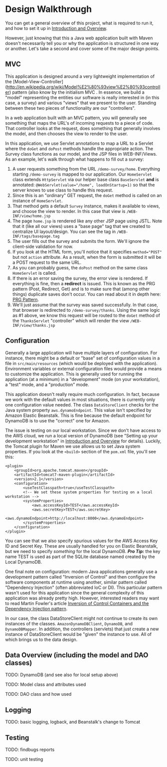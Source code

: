 Design Walkthrough
==================

You can get a general overview of this project, what is required to run it,
and how to set it up in
[Introduction and Overview](index.html).

However, just knowing that this a Java web application built with Maven doesn't
necessarily tell you or why the application is structured in one way or another.
Let's take a second and cover some of the major design points.

MVC
---

This application is designed around a very lightweight implementation of the
[Model-View-Controller] (http://en.wikipedia.org/wiki/Model%E2%80%93view%E2%80%93controller)
pattern (also know by the initialism MVC . In essence, we build a "model"
representing the entities our software is really interested in (in this case,
a survey) and various "views" that we present to the user. Standing between
these two pieces of functionality are our "controllers".

In a web application built with an MVC pattern, you will generally see something
that maps the URL's of incoming requests to a piece of code. That controller
looks at the request, does something that generally involves the model, and then
chooses the view to render to the user.

In this application, we use Servlet annotations to map a URL to a Servlet where
the `doGet` and `doPost` methods handle the appropriate action. The Survey
class functions as our model, and the JSP files in WEB-INF/Views. As an example,
let's walk through what happens to fill out a survey:

 1. A user requests something from the URL `/demo-survey/home`. Everything
    starting `/demo-survey` is mapped to our application. Our `HomeServlet`
    class extends `HttpServlet` via our helper base class `BaseServlet`
    **and** is annotated: `@WebServlet(value="/home", loadOnStartup=1)`
    so that the server knows to use class to handle this request.
 2. Since this is an "ordinary" GET request, the `doGet` method is called on
    an instance of `HomeServlet`.
 3. That method gets a default `Survey` instance, makes it available to views,
    and choose the view to render. In this case that view is `/WEB-INF/view/home.jsp`
 4. The page `home.jsp` is rendered like any other JSP page using JSTL. Note
    that it (like all our views) uses a "base page" tag that we created to
    centralize UI layout/design. You can see the tag in `/WEB-INF/tags/basepage.tag`
 5. The user fills out the survey and submits the form. We'll ignore the
    client-side validation for now.
 6. If you look at the HTML form, you'll notice that it specifies `method="POST"`
    but not `action` attribute. As a result, when the form is submitted it will
    be a POST request to the same URL.
 7. As you can probably guess, the `doPost` method on the same class
    `HomeServlet` is called.
 8. If there is an error saving the survey, the error view is rendered. If
    everything is fine, then a **redirect** is issued. This is known as the
    PRG pattern (Post, Redirect, Get) and is to make sure that (among other
    things) duplicate saves don't occur. You can read about it in depth here:
    [PRG Pattern](http://en.wikipedia.org/wiki/Post/Redirect/Get).
 9. We'll just assume that the survey was saved successfully. In that case, that
    browser is redirected to `/demo-survey/thanks`. Using the same logic as
    \#1 above, we know this request will be routed to the `doGet` method of
    the `ThanksServlet` "controller" which will render the view `/WEB-INF/view/thanks.jsp`


Configuration
--------------

Generally a large application will have multiple layers of configuration. For
instance, there might be a default or "base" set of configuration values in a
file in `src/main/resources` (which would be deployed with the application).
Environment variables or external configuration files would provide a means to
customize the application. This is generally used for running the application
(at a minimum) in a "development" mode (on your workstation), a "test" mode,
and a "production" mode.

This application doesn't really require much configuration. In fact, because
we work with the default values in most situations, there is currently only
one configuration value needed. The class `DataStoreClient` checks for the
Java system property `aws.dynamoEndpoint`. This value isn't specified by
Amazon Elastic Beanstalk. This is fine because the default endpoint for
DynamoDB is to use the "correct" one for Amazon.

The issue is testing on our local workstation. Since we don't have access to
the AWS cloud, we run a local version of DynamoDB (see "Setting up your
development workstation" in [Introduction and Overview](index.html) for
details). Luckily, the Tomcat plugin for Maven we use allows us to set Java
system properties. If you look at the `<build>` section of the `pom.xml`
file, you'll see this:

    <plugin>
        <groupId>org.apache.tomcat.maven</groupId>
        <artifactId>tomcat7-maven-plugin</artifactId>
        <version>2.1</version>
        <configuration>
            <useTestClasspath>true</useTestClasspath>
            <!-- We set these system properties for testing on a local workstation -->
            <systemProperties>
                <aws.accessKeyId>TEST</aws.accessKeyId>
                <aws.secretKey>TEST</aws.secretKey>
                <aws.dynamoEndpoint>http://localhost:8000</aws.dynamoEndpoint>
            </systemProperties>
        </configuration>
    </plugin>

You can see that we also specify spurious values for the AWS Access Key ID
and Secret Key. These are usually handled for you on Elastic Beanstalk, but
we need to specify *something* for the local DynamoDB. ***Pro Tip:*** the
key name TEST is used as part of the SQLite database named created by the
Local DynamoDB.

One final note on configuration: modern Java applications generally use a
development pattern called "Inversion of Control" and then configure the
software components at runtime using another, similar pattern called
"Dependency Injection" (often abbreviated IoC or DI). This particular
pattern wasn't used for this application since the general complexity of
this application was already pretty high. However, interested readers may
want to read Martin Fowler's article
[Inversion of Control Containers and the Dependency Injection pattern](http://martinfowler.com/articles/injection.html).

In our case, the class DataStoreClient might not continue to create its own
instances of the classes. `AmazonDynamoDBClient`, `DynamoDB`, and
`DynamoDBMapper`. In addition, the controllers (servlets) that just create
a new instance of DataStoreClient would be "given" the instance to use. All of
which brings us to the data design.

Data Overview (including the model and DAO classes)
-----------------------------------------------------------

TODO: DynamoDB (and see also for local setup above)

TODO: Model class and attributes used

TODO: DAO class and how used

Logging
--------

TODO: basic logging, logback, and Beanstalk's change to Tomcat

Testing
--------

TODO: findbugs reports

TODO: unit testing
